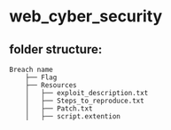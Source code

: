 # web_cyber_security



## folder structure:

```
Breach name
    ├── Flag
    ├── Resources
    │   ├── exploit_description.txt
    │   ├── Steps_to_reproduce.txt
    │   ├── Patch.txt
    │   ├── script.extention

```
